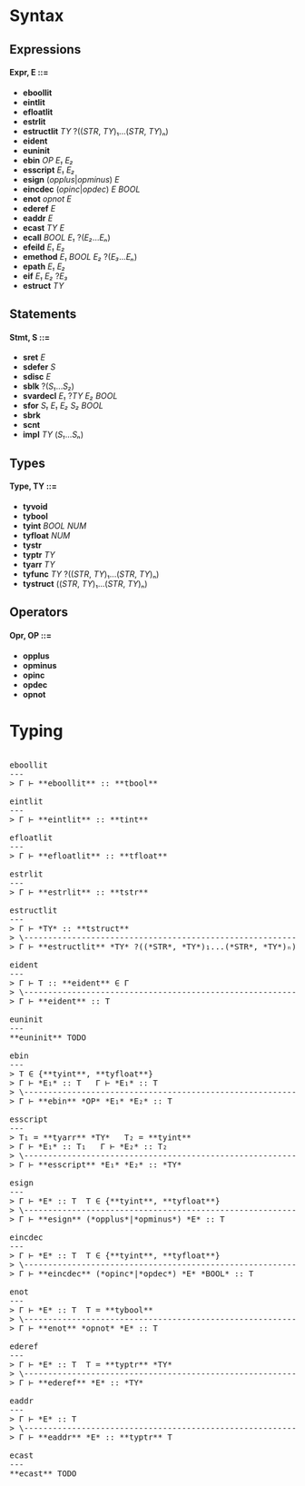 Syntax
======

Expressions
-----------

#### Expr, E ::=
- **eboollit**
- **eintlit**
- **efloatlit**
- **estrlit**
- **estructlit** *TY* ?((*STR*, *TY*)₁...(*STR*, *TY*)ₙ)
- **eident**
- **euninit**
- **ebin** *OP* *E₁* *E₂*
- **esscript** *E₁* *E₂*
- **esign** (*opplus*|*opminus*) *E*
- **eincdec** (*opinc*|*opdec*) *E* *BOOL*
- **enot** *opnot* *E*
- **ederef** *E*
- **eaddr** *E*
- **ecast** *TY* *E*
- **ecall** *BOOL* *E₁* ?(*E₂*...*Eₙ*)
- **efeild** *E₁* *E₂*
- **emethod** *E₁* *BOOL* *E₂* ?(*E₃*...*Eₙ*)
- **epath** *E₁* *E₂*
- **eif** *E₁* *E₂* ?*E₃*
- **estruct** *TY*

Statements
----------

#### Stmt, S ::=
- **sret** *E*
- **sdefer** *S*
- **sdisc** *E*
- **sblk** ?(*S₁*...*S₂*)
- **svardecl** *E₁* ?*TY* *E₂* *BOOL*
- **sfor** *S₁* *E₁* *E₂* *S₂* *BOOL*
- **sbrk**
- **scnt**
- **impl** *TY* (*S₁*...*Sₙ*)

Types
-----

#### Type, TY ::=
- **tyvoid**
- **tybool**
- **tyint** *BOOL* *NUM*
- **tyfloat** *NUM*
- **tystr**
- **typtr** *TY*
- **tyarr** *TY*
- **tyfunc** *TY* ?((*STR*, *TY*)₁...(*STR*, *TY*)ₙ)
- **tystruct** ((*STR*, *TY*)₁...(*STR*, *TY*)ₙ)

Operators
---------

#### Opr, OP ::=
- **opplus**
- **opminus**
- **opinc**
- **opdec**
- **opnot**

Typing
======
<pre>

eboollit
---
> Γ ⊢ **eboollit** :: **tbool**

eintlit
---
> Γ ⊢ **eintlit** :: **tint**

efloatlit
---
> Γ ⊢ **efloatlit** :: **tfloat**

estrlit
---
> Γ ⊢ **estrlit** :: **tstr**

estructlit
---
> Γ ⊢ *TY* :: **tstruct**
> \-----------------------------------------------------------
> Γ ⊢ **estructlit** *TY* ?((*STR*, *TY*)₁...(*STR*, *TY*)ₙ) :: **tstruct**

eident
---
> Γ ⊢ T :: **eident** ∈ Γ
> \-----------------------------------------------------------
> Γ ⊢ **eident** :: T

euninit
---
**euninit** TODO

ebin
---
> T ∈ {**tyint**, **tyfloat**}
> Γ ⊢ *E₁* :: T   Γ ⊢ *E₁* :: T
> \-----------------------------------------------------------
> Γ ⊢ **ebin** *OP* *E₁* *E₂* :: T

esscript
---
> T₁ = **tyarr** *TY*   T₂ = **tyint**
> Γ ⊢ *E₁* :: T₁   Γ ⊢ *E₂* :: T₂
> \-----------------------------------------------------------
> Γ ⊢ **esscript** *E₁* *E₂* :: *TY*

esign
---
> Γ ⊢ *E* :: T  T ∈ {**tyint**, **tyfloat**}
> \-----------------------------------------------------------
> Γ ⊢ **esign** (*opplus*|*opminus*) *E* :: T

eincdec
---
> Γ ⊢ *E* :: T  T ∈ {**tyint**, **tyfloat**}
> \-----------------------------------------------------------
> Γ ⊢ **eincdec** (*opinc*|*opdec*) *E* *BOOL* :: T

enot
---
> Γ ⊢ *E* :: T  T = **tybool**
> \-----------------------------------------------------------
> Γ ⊢ **enot** *opnot* *E* :: T

ederef
---
> Γ ⊢ *E* :: T  T = **typtr** *TY*
> \-----------------------------------------------------------
> Γ ⊢ **ederef** *E* :: *TY*

eaddr
---
> Γ ⊢ *E* :: T
> \-----------------------------------------------------------
> Γ ⊢ **eaddr** *E* :: **typtr** T

ecast
---
**ecast** TODO
</pre>